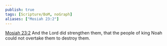 ```yaml
---
publish: true
tags: [Scripture/BoM, noGraph]
aliases: ["Mosiah 23:2"]
---
```

[Mosiah 23:2](https://churchofjesuschrist.org/study/scriptures/bofm/mosiah/23?lang=eng&id=p2#p2) And the Lord did strengthen them, that the people of king Noah could not overtake them to destroy them.
